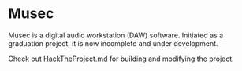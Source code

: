 # Musec

Musec is a digital audio workstation (DAW) software. Initiated as a graduation project, it is now incomplete and under development.

Check out [HackTheProject.md](./HackTheProject.md) for building and modifying the project.